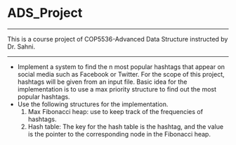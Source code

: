 # ADS_Project
---
This is a course project of COP5536-Advanced Data Structure instructed by Dr. Sahni.

---

- Implement a system to find the n most popular hashtags that appear on social media such as Facebook or Twitter. 
  For the scope of this project, hashtags will be given from an input file.
  Basic idea for the implementation is to use a max priority structure to find out the most popular hashtags.
- Use the following structures for the implementation.
  1. Max Fibonacci heap: use to keep track of the frequencies of hashtags.
  2. Hash table: The key for the hash table is the hashtag, and the value is the pointer to the corresponding node in the Fibonacci heap.
